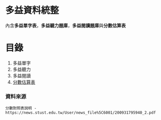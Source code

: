 # 多益資料統整

內含**多益單字表**，**多益聽力題庫**，**多益閱讀題庫**與**分數估算表**

# 目錄

1. 多益單字
2. 多益聽力
3. 多益閱讀
4. [分數估算表](分數估算表.pdf)

### 資料來源
    分數對照表說明 - https://news.stust.edu.tw/User/news_file%5C6001/200931795940_2.pdf
